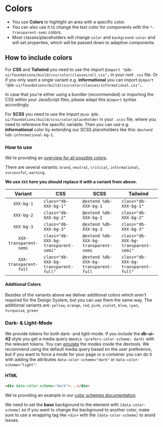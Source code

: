 # Colors

-   You use **Colors** to highlight an area with a specific color.
-   You can also use it to change the text color for components with the `*-transparent-semi` colors.
-   Most classes/placeholders will change `color` and `background-color` and will set properties, which will be passed down to adaptive components.

## How to include colors

For **CSS** and **Tailwind** you need to use the import `@import "@db-ui/foundations/build/css/color/classes/all.css";` in your root `.css` file.
Or if you only want a single variant e.g. **informational** you can import `@import "@db-ui/foundations/build/css/color/classes/informational.css";`.

In case that you're either using a bundler (recommended) or importing the CSS within your JavaScript files, please adapt this `@import` syntax accordingly.

For **SCSS** you need to use the import `@use @db-ui/foundations/build/scss/color/placeholder` in your `.scss` file, where you need to reference the specific variable.
Then you can use e.g. **informational** color by extending our SCSS placeholders like this: `@extend %db-informational-bg-1`.

### How to use

We're providing an [overview for all possible colors](./overview).

There are several variants: `brand`, `neutral`, `critical`, `informational`, `successful`, `warning`.

**We use `XXX` here you should replace it with a variant from above.**

|        Variant         | CSS                                  | SCSS                                  | Tailwind                             |
| :--------------------: | ------------------------------------ | ------------------------------------- | ------------------------------------ |
|       `XXX-bg-1`       | `class="db-XXX-bg-1"`                | `@extend %db-XXX-bg-1`                | `class="db-XXX-bg-1"`                |
|       `XXX-bg-2`       | `class="db-XXX-bg-2"`                | `@extend %db-XXX-bg-2`                | `class="db-XXX-bg-2"`                |
|       `XXX-bg-3`       | `class="db-XXX-bg-3"`                | `@extend %db-XXX-bg-3`                | `class="db-XXX-bg-3"`                |
| `XXX-transparent-semi` | `class="db-XXX-bg-transparent-semi"` | `@extend %db-XXX-bg-transparent-semi` | `class="db-XXX-bg-transparent-semi"` |
| `XXX-transparent-full` | `class="db-XXX-bg-transparent-full"` | `@extend %db-XXX-bg-transparent-full` | `class="db-XXX-bg-transparent-full"` |

#### Additional Colors

Besides of the variants above we deliver additional colors which aren't required for the Design System, but you can use them the same way. The additional variants are:
`yellow`, `orange`, `red`, `pink`, `violet`, `blue`,
`cyan`, `turquoise`, `green`

### Dark- & Light-Mode

We provide tokens for both dark- and light-mode. If you include the **db-ui-42** style you get a media query `@media (prefers-color-scheme: dark)` with the relevant tokens. You can [emulate](https://developer.chrome.com/docs/devtools/rendering/emulate-css/) the modes inside the devtools.
We recommend using the default media query based on the user preference, but if you want to force a mode for your page or a container you can do it with adding the attributes `data-color-scheme="dark"` or `data-color-scheme="light"`:

#### HTML

```html
<div data-color-scheme="dark">...</div>
```

We're providing an example in our [color schemes documentation](./color-schemes).

We need to set the **base** background to the element with `[data-color-scheme]` so if you want to change the background to another color, make sure to use a wrapping tag like `<div>` with the `[data-color-scheme]` to avoid issues.
